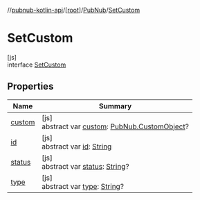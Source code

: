 //[pubnub-kotlin-api](../../../../index.md)/[[root]](../../index.md)/[PubNub](../index.md)/[SetCustom](index.md)

# SetCustom

[js]\
interface [SetCustom](index.md)

## Properties

| Name | Summary |
|---|---|
| [custom](custom.md) | [js]<br>abstract var [custom](custom.md): [PubNub.CustomObject](../-custom-object/index.md)? |
| [id](id.md) | [js]<br>abstract var [id](id.md): [String](https://kotlinlang.org/api/latest/jvm/stdlib/kotlin/-string/index.html) |
| [status](status.md) | [js]<br>abstract var [status](status.md): [String](https://kotlinlang.org/api/latest/jvm/stdlib/kotlin/-string/index.html)? |
| [type](type.md) | [js]<br>abstract var [type](type.md): [String](https://kotlinlang.org/api/latest/jvm/stdlib/kotlin/-string/index.html)? |
